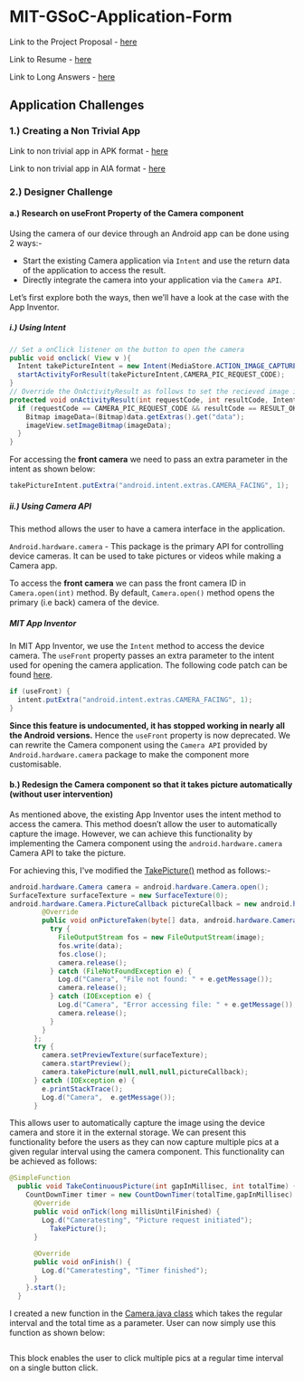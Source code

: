 # MIT-GSoC-Application-Form

Link to the Project Proposal - [here](https://drive.google.com/file/d/1B0TYxo-U5fylj7-3Tka_gOkniAlSfScO/view)

Link to Resume - [here](https://jsuyash1514.github.io/resume/)

Link to Long Answers - [here](https://jsuyash1514.github.io/MIT-GSoC-Application-Form/)

## Application Challenges

### 1.) Creating a Non Trivial App

Link to non trivial app in APK format - [here](https://drive.google.com/open?id=1tZbOhtBJJQH4nVormJ62qDD8OnLbXkQf)

Link to non trivial app in AIA format - [here](https://drive.google.com/open?id=1LeJESIGI5WCkwEgYKeitP7qRJJax5U7G)

### 2.) Designer Challenge

#### a.) Research on useFront Property of the Camera component

Using the camera of our device through an Android app can be done using 2 ways:-
* Start the existing Camera application via `Intent` and use the return data of the application to access the result.
* Directly integrate the camera into your application via the `Camera API`.

Let’s first explore both the ways, then we’ll have a look at the case with the App Inventor.

##### i.) Using Intent

```java
// Set a onClick listener on the button to open the camera
public void onclick( View v ){ 
  Intent takePictureIntent = new Intent(MediaStore.ACTION_IMAGE_CAPTURE);
  startActivityForResult(takePictureIntent,CAMERA_PIC_REQUEST_CODE); 
}
// Override the OnActivityResult as follows to set the recieved image in the image view.
protected void onActivityResult(int requestCode, int resultCode, Intent data) { 
  if (requestCode == CAMERA_PIC_REQUEST_CODE && resultCode == RESULT_OK) { 
    Bitmap imageData=(Bitmap)data.getExtras().get("data");
    imageView.setImageBitmap(imageData); 
  } 
}
```

For accessing the **front camera** we need to pass an extra parameter in the intent as shown below:
```java
takePictureIntent.putExtra("android.intent.extras.CAMERA_FACING", 1);
```

##### ii.) Using Camera API

This method allows the user to have a camera interface in the application. 

`Android.hardware.camera` - This package is the primary API for controlling device cameras. It can be used to take pictures or videos while making a Camera app.

To access the **front camera** we can pass the front camera ID in `Camera.open(int)` method. By default, `Camera.open()` method opens the primary (i.e back) camera of the device.

##### MIT App Inventor

In MIT App Inventor, we use the `Intent` method to access the device camera. The `useFront` property passes an extra parameter to the intent used for opening  the camera application. The following code patch can be found [here](https://github.com/mit-cml/appinventor-sources/blob/ucr/appinventor/components/src/com/google/appinventor/components/runtime/Camera.java#L170).
```java
if (useFront) {
  intent.putExtra("android.intent.extras.CAMERA_FACING", 1);
}
```
**Since this feature is undocumented, it has stopped working in nearly all the Android versions.** Hence the `useFront` property is now deprecated. We can rewrite the Camera component using the `Camera API`  provided by `Android.hardware.camera` package to make the component more customisable.

#### b.) Redesign the Camera component so that it takes picture automatically (without user intervention)

As mentioned above, the existing App Inventor uses the intent method to access the camera. This method doesn’t allow the user to automatically capture the image. However, we can achieve this functionality by implementing the Camera component using the `android.hardware.camera` Camera API to take the picture. 

For achieving this, I've modified the [TakePicture()](https://github.com/mit-cml/appinventor-sources/blob/ucr/appinventor/components/src/com/google/appinventor/components/runtime/Camera.java#L127) method as follows:-

```java
android.hardware.Camera camera = android.hardware.Camera.open();
SurfaceTexture surfaceTexture = new SurfaceTexture(0);
android.hardware.Camera.PictureCallback pictureCallback = new android.hardware.Camera.PictureCallback() {
        @Override
        public void onPictureTaken(byte[] data, android.hardware.Camera camera) {
          try {
            FileOutputStream fos = new FileOutputStream(image);
            fos.write(data);
            fos.close();
            camera.release();
          } catch (FileNotFoundException e) {
            Log.d("Camera", "File not found: " + e.getMessage());
            camera.release();
          } catch (IOException e) {
            Log.d("Camera", "Error accessing file: " + e.getMessage());
            camera.release();
          }
        }
      };
      try {
        camera.setPreviewTexture(surfaceTexture);
        camera.startPreview();
        camera.takePicture(null,null,null,pictureCallback);
      } catch (IOException e) {
        e.printStackTrace();
        Log.d("Camera",  e.getMessage());
      }
```

This allows user to automatically capture the image using the device camera and store it in the external storage. We can present this functionality before the users as they can now capture multiple pics at a given regular interval using the camera component. This functionality can be achieved as follows:

```java
@SimpleFunction
  public void TakeContinuousPicture(int gapInMillisec, int totalTime) {
    CountDownTimer timer = new CountDownTimer(totalTime,gapInMillisec) {
      @Override
      public void onTick(long millisUntilFinished) {
        Log.d("Cameratesting", "Picture request initiated");
          TakePicture();
      }
  
      @Override
      public void onFinish() {
        Log.d("Cameratesting", "Timer finished");
      }
    }.start();
  }
```
I created a new function in the [Camera.java class](https://github.com/mit-cml/appinventor-sources/blob/ucr/appinventor/components/src/com/google/appinventor/components/runtime/Camera.java) which takes the regular interval and the total time as a parameter. User can now simply use this function as shown below:

<img></img>

This block enables the user to click multiple pics at a regular time interval on a single button click.
